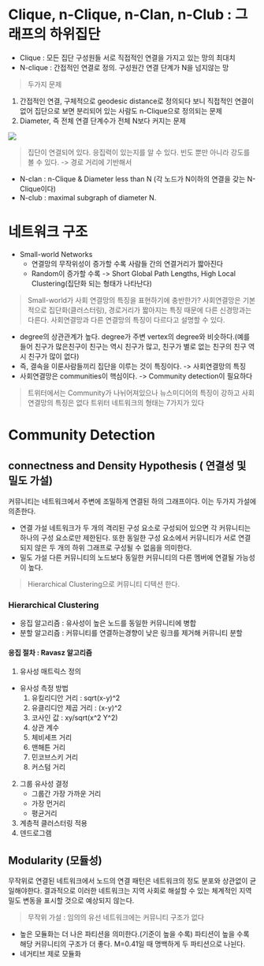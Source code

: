 


# Clique, n-Clique, n-Clan, n-Club : 그래프의 하위집단

* Clique : 모든 집단 구성원들 서로 직접적인 연결을 가지고 있는 망의 최대치
* N-clique : 간접적인 연결로 정의. 구성원간 연결 단계가 N을 넘지않는 망

> 두가지 문제
1. 간접적인 연결, 구체적으로 geodesic distance로 정의되다 보니 직접적인 연결이 없어 집단으로 보면 분리되어 있는 사람도 n-Clique으로 정의되는 문제
2. Diameter, 즉 전체 연결 단계수가 전체 N보다 커지는 문제
<image src="/images/clique1.PNG">


> 집단이 연결되어 있다. 응집력이 있는지를 알 수 있다.
> 빈도 뿐만 아니라 강도를 볼 수 있다. -> 경로 거리에 기반해서

* N-clan : n-Clique & Diameter less than N (각 노드가 N이하의 연결을 갖는 N-Clique이다)
* N-club : maximal subgraph of diameter N.

# 네트워크 구조

* Small-world Networks
	* 연결망의 무작위성이 증가할 수록 사람들 간의 연결거리가 짧아진다
	* Random이 증가할 수록 -> Short Global Path Lengths, High Local Clustering(집단화 되는 형태가 나타난다)

> Small-world가 사회 연결망의 특징을 표현하기에 충반한가?
사회연결망은 기본적으로 집단화(클러스터링), 경로거리가 짧아지는 특징 때문에 다른 신경망과는 다른다. 사회연결망과 다른 연결망의 특징이 다르다고 설명할 수 있다.
* degree의 상관관계가 높다. degree가 주변 vertex의 degree와 비슷하다.(예를 들어 친구가 많은친구이 친구는 역시 친구가 많고, 친구가 별로 없는 친구의 친구 역시 친구가 많이 없다)
* 즉, 결속을 이룬사람들끼리 집단을 이루는 것이 특징이다. -> 사회연결망의 특징
* 사회연결망은 communities이 핵심이다. -> Community detection이 필요하다

> 트위터에서는 Community가 나뉘어져있으나 뉴스미디어의 특징이 강하고 사회연결망의 특징은 없다
> 트위터 네트워크의 형태는 7가지가 있다

# Community Detection

## connectness and Density Hypothesis ( 연결성 및 밀도 가설)
커뮤니티는 네트워크에서 주변에 조밀하게 연결된 하의 그래프이다. 이는 두가지 가설에 의존한다.
* 연결 가설
네트워크가 두 개의 격리된 구성 요소로 구성되어 있으면 각 커뮤니티는 하나의 구성 요소로만 제한된다. 또한 동일한 구성 요소에서 커뮤니티가 서로 연결되지 않은 두 개의 하위 그래프로 구성될 수 없음을 의미한다.
* 밀도 가설
다른 커뮤니티의 노드보다 동일한 커뮤니티의 다른 멤버에 연결될 가능성이 높다.

> Hierarchical Clustering으로 커뮤니티 디텍션 한다.
### Hierarchical Clustering
* 응집 알고리즘 : 유사성이 높은 노드를 동일한 커뮤니티에 병합
* 분할 알고리즘 : 커뮤니티를 연결하는경향이 낮은 링크를 제거해 커뮤니티 분할

#### 응집 절차 : Ravasz 알고리즘
1. 유사성 매트릭스 정의 
* 유사성 측정 방법
	1. 유킬리디안 거리 : sqrt(x-y)^2
	2. 유클리디안 제곱 거리 : (x-y)^2
	3. 코사인 값 : xy/sqrt(x^2  Y^2)
	4. 상관 계수
	5. 체비세프 거리
	6. 맨해튼 거리
	7. 민코브스키 거리
	8. 커스텀 거리 
2. 그룹 유사성 결정
	* 그룹간 가장 가까운 거리
	* 가장 먼거리
	* 평균거리
3. 계층적 클러스터링 적용
4. 덴드로그램 

## Modularity (모듈성)
무작위로 연결된 네트워크에서 노드의 연결 패턴은 네트워크의 정도 분포와 상관없이 균일해야한다. 결과적으로 이러한 네트워크는 지역 사회로 해설할 수 있는 체계적인 지역 밀도 변동을 표시할 것으로 예상되지 않는다.

> 무작위 가설 : 임의의 유선 네트워크에는 커뮤니티 구조가 없다

* 높은 모듈화는 더 나은 파티션을 의미한다.(기준이 높을 수록)
파티션이 높을 수록 해당 커뮤니티의 구조가 더 좋다. M=0.41일 때 명백하게 두 파티션으로 나뉜다.
* 네거티브 제로 모듈화

<!--stackedit_data:
eyJoaXN0b3J5IjpbLTE3OTg5MTAyMjEsLTk3NjAxMDM2NCwxMj
QxMDAyMjc0LDEyMDUxMDE1NDYsLTE3MjcyODk0OTcsLTc2MTM4
NzQ4NCw3NDE0Mzc2NzddfQ==
-->